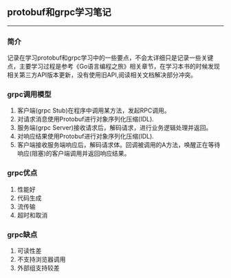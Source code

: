 ## protobuf和grpc学习笔记
___

### 简介
记录在学习protobuf和grpc学习中的一些要点，不会太详细只是记录一些关键点，主要学习过程是参考《Go语言编程之旅》相关章节，在学习本书的时候发现相关第三方API版本更新，没有使用旧API,阅读相关文档解决部分冲突。

### grpc调用模型
1. 客户端(grpc Stub)在程序中调用某方法，发起RPC调用。
2. 对请求消息使用Protobuf进行对象序列化压缩(IDL).
3. 服务端(grpc Server)接收请求后，解码请求，进行业务逻辑处理并返回。
4. 对响应结果使用Protobuf进行对象序列化压缩(IDL).
5. 客户端接收服务端响应后，解码请求体。回调被调用的A方法，唤醒正在等待响应(阻塞)的客户端调用并返回响应结果。

### grpc优点
1. 性能好
2. 代码生成
3. 流传输
4. 超时和取消

### grpc缺点
1. 可读性差
2. 不支持浏览器调用
3. 外部组支持较差
